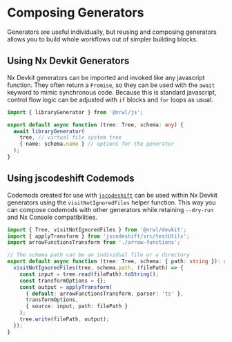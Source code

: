# Composing Generators

Generators are useful individually, but reusing and composing generators allows you to build whole workflows out of simpler building blocks.

## Using Nx Devkit Generators

Nx Devkit generators can be imported and invoked like any javascript function. They often return a `Promise`, so they can be used with the `await` keyword to mimic synchronous code. Because this is standard javascript, control flow logic can be adjusted with `if` blocks and `for` loops as usual.

```typescript
import { libraryGenerator } from '@nrwl/js';

export default async function (tree: Tree, schema: any) {
  await libraryGenerator(
    tree, // virtual file system tree
    { name: schema.name } // options for the generator
  );
}
```

## Using jscodeshift Codemods

Codemods created for use with [`jscodeshift`](https://github.com/facebook/jscodeshift) can be used within Nx Devkit generators using the `visitNotIgnoredFiles` helper function. This way you can compose codemods with other generators while retaining `--dry-run` and Nx Console compatibilities.

```typescript
import { Tree, visitNotIgnoredFiles } from '@nrwl/devkit';
import { applyTransform } from 'jscodeshift/src/testUtils';
import arrowFunctionsTransform from './arrow-functions';

// The schema path can be an individual file or a directory
export default async function (tree: Tree, schema: { path: string }): any {
  visitNotIgnoredFiles(tree, schema.path, (filePath) => {
    const input = tree.read(filePath).toString();
    const transformOptions = {};
    const output = applyTransform(
      { default: arrowFunctionsTransform, parser: 'ts' },
      transformOptions,
      { source: input, path: filePath }
    );
    tree.write(filePath, output);
  });
}
```
